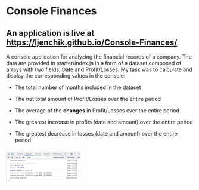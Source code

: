 # Console Finances

## An application is live at https://ljenchik.github.io/Console-Finances/

A console application for analyzing the financial records of a company. The data are provided in starter/index.js in a form of a dataset composed of arrays with two fields, Date and Profit/Losses. My task was to calculate and display the corresponding values in the console:

* The total number of months included in the dataset

* The net total amount of Profit/Losses over the entire period

* The average of the **changes** in Profit/Losses over the entire period
  
* The greatest increase in profits (date and amount) over the entire period

* The greatest decrease in losses (date and amount) over the entire period

###

<p float="center">
<img src="console-finance.png" alt="console output" width="200"/>
</p>

